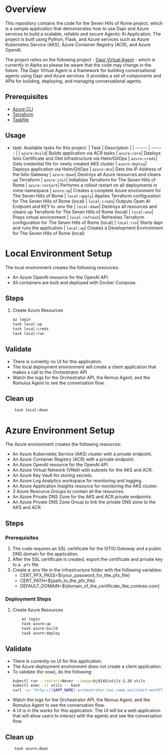 # Overview
This repository contains the code for the Seven Hills of Rome project, which is a sample application that demonstrates how to use Dapr and Azure services to build a scalable, reliable and secure Agentic AI Application. The project is built using Python, Flask, and Azure services such as Azure Kubernetes Service (AKS), Azure Container Registry (ACR), and Azure OpenAI.

The project relies on the following project - [Dapr Virtual Agent](https://github.com/dapr/dapr-agents) - which is currently in Alpha so please be aware that the code may change in the future. The Dapr Virtual Agent is a framework for building conversational agents using Dapr and Azure services. It provides a set of components and APIs for building, deploying, and managing conversational agents.

## Prerequisites
- [Azure CLI](https://docs.microsoft.com/en-us/cli/azure/install-azure-cli)
- [Terraform](https://www.terraform.io/downloads.html)
- [Taskfile](https://taskfile.dev/installation/)

## Usage
* task: Available tasks for this project:
    | Task |  Description | 
    | ------ | ------ |
    | `azure:build`|         Builds application via ACR tasks
    | `azure:core`|        Deploys Istio Certificate and Otel infrastructure via Helm/GitOps
    | `azure:creds`|         Gets credential file for newly created AKS cluster
    | `azure:deploy`|        Deploys application via Helm/GitOps
    | `azure:dns`|           Gets the IP Address of the Istio Gateway
    | `azure:down`|          Destroys all Azure resources and cleans up Terraform
    | `azure:init`|         Initializes Terraform for The Seven Hills of Rome
    | `azure:restart`|       Performs a rollout restart on all deployments in rome namespace
    | `azure:up`|            Creates a complete Azure environment for The Seven Hills of Rome
    | `local:apply`|         Applies Terraform configuration for The Seven Hills of Rome (local)
    | `local:creds`|         Outputs Open AI Endpoint and KEY to .env file
    | `local:down`|          Destroys all resources and cleans up Terraform for The Seven Hills of Rome (local)
    | `local:env`|           Preps virtual environment
    | `local:refresh`|       Refreshes Terraform configuration for The Seven Hills of Rome (local)
    | `local:run`|           Starts dapr and runs the application
    | `local:up`|            Creates a Development Environment for The Seven Hills of Rome (local)

# Local Environment Setup
The local environment creates the following resources:
- An Azure OpenAI resource for the OpenAI API.
- All containers are built and deployed with Docker Compose.

## Steps
1. Create Azure Resources
    ```bash
    az login 
    task local:up
    task local:creds
    task local:run
    ```
## Validate 
* There is currently no UI for this application.  
* The local deployment environment will create a client application that makes a call to the Orchestrator API
* Watch the logs for the Orchestrator API, the Remus Agent, and the Romulus Agent to see the conversation flow.

## Clean up
```bash
    task local:down
```

# Azure Environment Setup

The Azure environment creates the following resources:
- An Azure Kubernetes Service (AKS) cluster with a private endpoint.
- An Azure Container Registry (ACR) with a private endpoint.
- An Azure OpenAI resource for the OpenAI API.
- An Azure Virtual Network (VNet) with subnets for the AKS and ACR.
- An Azure Key Vault for storing secrets.
- An Azure Log Analytics workspace for monitoring and logging.
- An Azure Application Insights resource for monitoring the AKS cluster.
- 3 Azure Resource Groups to contain all the resources.
- An Azure Private DNS Zone for the AKS and ACR private endpoints.
- An Azure Private DNS Zone Group to link the private DNS zone to the AKS and ACR.

## Steps
### Prerequisites  
1. The code requires an SSL certificate for the ISTIO Gateway and a public DNS domain for the application.
1. After the SSL certificate is created, export the certificate and private key to a `.pfx` file.
1. Create a .env file in the infrastructure folder with the following variables:
    - CERT_PFX_PASS=${your_password_for_the_pfx_file}
    - CERT_PATH=${path_to_the_pfx_file}
    - DEFAULT_DOMAIN=${domain_of_the_certificate_like_contoso.com}

### Deployment Steps
1. Create Azure Resources
    ```bash
        az login 
        task azure:up
        task azure:build
        task azure:deploy

## Validate 
* There is currently no UI for this application.  
* The Azure deployment environment does not create a client application.  
* To validate (for now), do the following:
    ```bash 
    kubectl run --restart=Never --image=bjd145/utils:3.20 utils
    kubectl exec -it utils -- bash
    curl -vv "http://{$APP_NAME}-orchestrator-svc.rome.svc/start-workflow" -d '{"task": "Which of seven hills should we build our new city upon?!"}' -H "Content-Type: application/json"
    ```
* Watch the logs for the Orchestrator API, the Remus Agent, and the Romulus Agent to see the conversation flow.
* A UI is in the works for this application. The UI will be a web application that will allow users to interact with the agents and see the conversation flow.

## Clean up
```bash
    task azure:down
```

